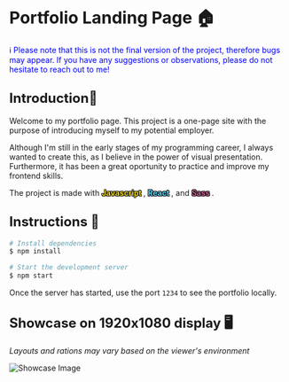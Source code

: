 # <span style="font-size: 30px"><b>Portfolio Landing Page 🏠</b></span>

 <span style="color: blue">ℹ️ Please note that this is not the final version of the project, therefore bugs may appear. If you have any suggestions or observations, please do not hesitate to reach out to me!</span> 


## <span style="font-size: 24px"><b>Introduction👋</b></span>

Welcome to my portfolio page. This project is a one-page site with the purpose of introducing myself to my potential employer.

Although I'm still in the early stages of my programming career, I always wanted to create this, as I believe in the power of visual presentation. Furthermore, it has been a great oportunity to practice and improve my frontend skills.

The project is made with 
<span style="color: #EFD81D; text-shadow: -1px -1px 0 #000, 1px -1px 0 #000, -1px 1px 0 #000, 1px 1px 0 #000;
">
<b>
Javascript
</b>
</span>, 
<span style="color: #5ED3F3; text-shadow: -1px -1px 0 #000, 1px -1px 0 #000, -1px 1px 0 #000, 1px 1px 0 #000;
">
<b>
React
</b>
</span>
, and 
<span style="color: #C76494; text-shadow: -1px -1px 0 #000, 1px -1px 0 #000, -1px 1px 0 #000, 1px 1px 0 #000;
">
<b>
Sass
</b>
</span>.
<br>

## <span style="font-size: 24px"><b>Instructions 🔧</b></span><br>

```bash
# Install dependencies
$ npm install

# Start the development server
$ npm start
```

Once the server has started, use the port `1234` to see the portfolio locally.

## <span style="font-size: 24px"><b>Showcase on 1920x1080 display 🖥️</b></span> <br>
<span style="font-size: 14px"><i> Layouts and rations may vary based on the viewer's environment </i></span>

![Showcase Image](https://i.imgur.com/N0DS2PL.png)
